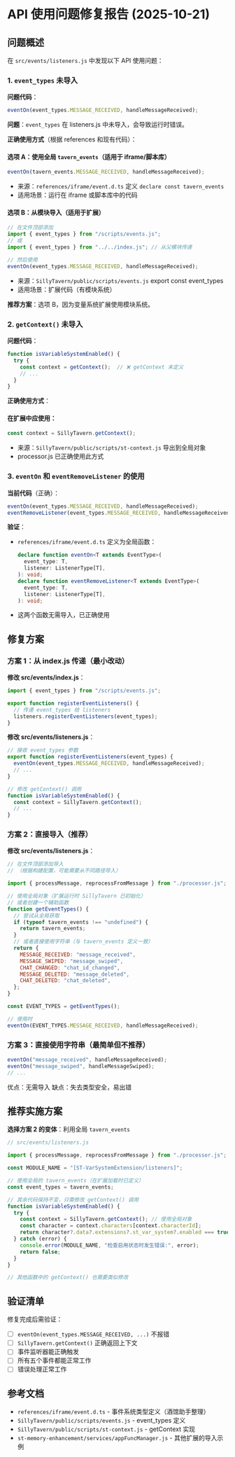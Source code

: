 # API 使用问题修复报告 (2025-10-21)

## 问题概述

在 `src/events/listeners.js` 中发现以下 API 使用问题：

### 1. `event_types` 未导入

**问题代码**：

```javascript
eventOn(event_types.MESSAGE_RECEIVED, handleMessageReceived);
```

**问题**：`event_types` 在 listeners.js 中未导入，会导致运行时错误。

**正确使用方式**（根据 references 和现有代码）：

#### 选项 A：使用全局 `tavern_events`（适用于 iframe/脚本库）

```javascript
eventOn(tavern_events.MESSAGE_RECEIVED, handleMessageReceived);
```

- 来源：`references/iframe/event.d.ts` 定义 `declare const tavern_events`
- 适用场景：运行在 iframe 或脚本库中的代码

#### 选项 B：从模块导入（适用于扩展）

```javascript
// 在文件顶部添加
import { event_types } from "/scripts/events.js";
// 或
import { event_types } from "../../index.js"; // 从父模块传递

// 然后使用
eventOn(event_types.MESSAGE_RECEIVED, handleMessageReceived);
```

- 来源：`SillyTavern/public/scripts/events.js` export const event_types
- 适用场景：扩展代码（有模块系统）

**推荐方案**：选项 B，因为变量系统扩展使用模块系统。

### 2. `getContext()` 未导入

**问题代码**：

```javascript
function isVariableSystemEnabled() {
  try {
    const context = getContext();  // ❌ getContext 未定义
    // ...
  }
}
```

**正确使用方式**：

#### 在扩展中应使用：

```javascript
const context = SillyTavern.getContext();
```

- 来源：`SillyTavern/public/scripts/st-context.js` 导出到全局对象
- processor.js 已正确使用此方式

### 3. `eventOn` 和 `eventRemoveListener` 的使用

**当前代码**（正确）：

```javascript
eventOn(event_types.MESSAGE_RECEIVED, handleMessageReceived);
eventRemoveListener(event_types.MESSAGE_RECEIVED, handleMessageReceived);
```

**验证**：

- `references/iframe/event.d.ts` 定义为全局函数：
  ```typescript
  declare function eventOn<T extends EventType>(
    event_type: T,
    listener: ListenerType[T],
  ): void;
  declare function eventRemoveListener<T extends EventType>(
    event_type: T,
    listener: ListenerType[T],
  ): void;
  ```
- 这两个函数无需导入，已正确使用

## 修复方案

### 方案 1：从 index.js 传递（最小改动）

**修改 src/events/index.js**：

```javascript
import { event_types } from "/scripts/events.js";

export function registerEventListeners() {
  // 传递 event_types 给 listeners
  listeners.registerEventListeners(event_types);
}
```

**修改 src/events/listeners.js**：

```javascript
// 接收 event_types 参数
export function registerEventListeners(event_types) {
  eventOn(event_types.MESSAGE_RECEIVED, handleMessageReceived);
  // ...
}

// 修改 getContext() 调用
function isVariableSystemEnabled() {
  const context = SillyTavern.getContext();
  // ...
}
```

### 方案 2：直接导入（推荐）

**修改 src/events/listeners.js**：

```javascript
// 在文件顶部添加导入
// （根据构建配置，可能需要从不同路径导入）

import { processMessage, reprocessFromMessage } from "./processor.js";

// 使用全局对象（扩展运行时 SillyTavern 已初始化）
// 或者创建一个辅助函数
function getEventTypes() {
  // 尝试从全局获取
  if (typeof tavern_events !== "undefined") {
    return tavern_events;
  }
  // 或者直接使用字符串（与 tavern_events 定义一致）
  return {
    MESSAGE_RECEIVED: "message_received",
    MESSAGE_SWIPED: "message_swiped",
    CHAT_CHANGED: "chat_id_changed",
    MESSAGE_DELETED: "message_deleted",
    CHAT_DELETED: "chat_deleted",
  };
}

const EVENT_TYPES = getEventTypes();

// 使用时
eventOn(EVENT_TYPES.MESSAGE_RECEIVED, handleMessageReceived);
```

### 方案 3：直接使用字符串（最简单但不推荐）

```javascript
eventOn("message_received", handleMessageReceived);
eventOn("message_swiped", handleMessageSwiped);
// ...
```

优点：无需导入
缺点：失去类型安全，易出错

## 推荐实施方案

**选择方案 2 的变体**：利用全局 `tavern_events`

```javascript
// src/events/listeners.js

import { processMessage, reprocessFromMessage } from "./processor.js";

const MODULE_NAME = "[ST-VarSystemExtension/listeners]";

// 使用全局的 tavern_events（在扩展加载时已定义）
const event_types = tavern_events;

// 其余代码保持不变，只需修改 getContext() 调用
function isVariableSystemEnabled() {
  try {
    const context = SillyTavern.getContext(); // 使用全局对象
    const character = context.characters[context.characterId];
    return character?.data?.extensions?.st_var_system?.enabled === true;
  } catch (error) {
    console.error(MODULE_NAME, "检查启用状态时发生错误:", error);
    return false;
  }
}

// 其他函数中的 getContext() 也需要类似修改
```

## 验证清单

修复完成后需验证：

- [ ] `eventOn(event_types.MESSAGE_RECEIVED, ...)` 不报错
- [ ] `SillyTavern.getContext()` 正确返回上下文
- [ ] 事件监听器能正确触发
- [ ] 所有五个事件都能正常工作
- [ ] 错误处理正常工作

## 参考文档

- `references/iframe/event.d.ts` - 事件系统类型定义（酒馆助手整理）
- `SillyTavern/public/scripts/events.js` - event_types 定义
- `SillyTavern/public/scripts/st-context.js` - getContext 实现
- `st-memory-enhancement/services/appFuncManager.js` - 其他扩展的导入示例
